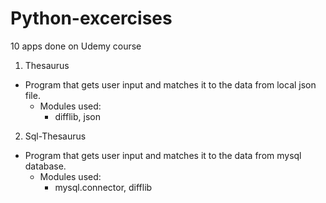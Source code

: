# Python-excercises
10 apps done on Udemy course

1. Thesaurus
  - Program that gets user input and matches it to the data from local json file.
    - Modules used:
      - difflib, json

2. Sql-Thesaurus
  - Program that gets user input and matches it to the data from mysql database.
    - Modules used:
      - mysql.connector, difflib
